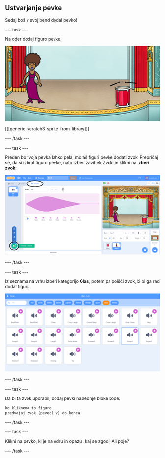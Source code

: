 ## Ustvarjanje pevke

Sedaj boš v svoj bend dodal pevko!

\--- task \---

Na oder dodaj figuro pevke.

![posnetek zaslona](images/band-singer-mic.png)

[[[generic-scratch3-sprite-from-library]]]

\--- /task \---

\--- task \---

Preden bo tvoja pevka lahko pela, moraš figuri pevke dodati zvok. Prepričaj se, da si izbral figuro pevke, nato izberi zavihek Zvoki in klikni na **Izberi zvok**:

![posnetek zaslona](images/band-import-sound-annotated.png)

\--- /task \---

\--- task \---

Iz seznama na vrhu izberi kategorijo **Glas**, potem pa poišči zvok, ki bi ga rad dodal figuri.

![posnetek zaslona](images/band-choose-sound.png)

\--- /task \---

\--- task \---

Da bi ta zvok uporabil, dodaj pevki naslednje bloke kode:

```blocks3
ko kliknemo to figuro
predvajaj zvok (pevec1 v) do konca
```

\--- /task \---

\--- task \---

Klikni na pevko, ki je na odru in opazuj, kaj se zgodi. Ali poje?

\--- /task \---